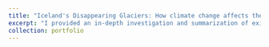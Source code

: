 ```yaml
---
title: "Iceland's Disappearing Glaciers: How climate change affects the future of the Vatnajökull glacier in terms of dynamics, hydrology, and the consequences on Iceland’s hydroelectric potential and generation"
excerpt: "I provided an in-depth investigation and summarization of existing research on the Vatnajökull ice cap and its outlet glaciers, particularly the relationship between common climate change factors, the ice cap, and Iceland’s shifting hydrological system, with emphasis on climate change’s impact on the glaciological melting mechanisms of the Vatnajökull ice cap and the corresponding change in hydrology. This emphasis comes from a need to study glaciology to understand the tie between anthropological and environmental causes of climate change on glaciers and how these effects impact energy, power, and resources. This research provided insight into the planned construction designs that Iceland’s hydropower companies adopt to account for the changes in water flow from the melting Vatnajökull glacier."
collection: portfolio
---
```

